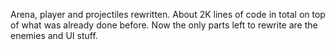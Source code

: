 <!--
title: 20210216
-->

Arena, player and projectiles rewritten. About 2K lines of code in total on top of what was already done before. Now the only parts left to rewrite are
the enemies and UI stuff.
